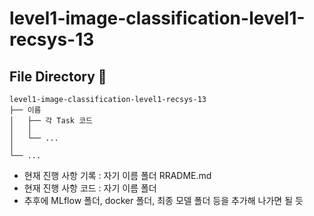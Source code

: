 # level1-image-classification-level1-recsys-13

## File Directory 📂

```shell
level1-image-classification-level1-recsys-13
├── 이름
│   ├── 각 Task 코드
│   │
│   └── ...  
│
└── ...

```
- 현재 진행 사항 기록 : 자기 이름 폴더 RRADME.md
- 현재 진행 사항 코드 : 자기 이름 폴더
- 추후에 MLflow 폴더, docker 폴더, 최종 모델 폴더 등을 추가해 나가면 될 듯
